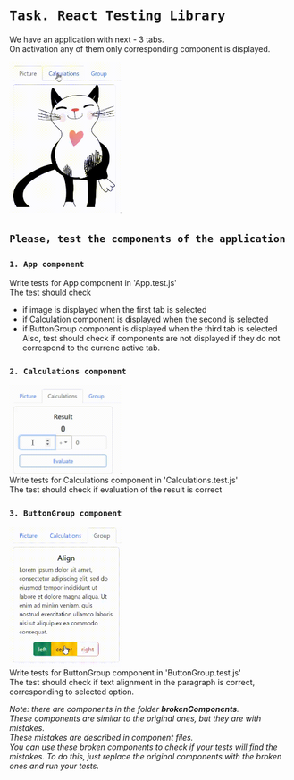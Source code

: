 # `Task. React Testing Library`

We have an application with next - 3 tabs.<br/> 
On activation any of them only corresponding component is displayed.

<img src="./public/images/app-demo.gif" width=200px>

## `Please, test the components of the application`

### `1. App component`
Write tests for App component in 'App.test.js'<br/>
The test should check 
 - if image is displayed when the first tab is selected
 - if Calculation component is displayed when the second is selected
 - if ButtonGroup component is displayed when the third tab is selected<br/>
 Also, test should check if components are not displayed if they do not correspond to the currenc active tab.

### `2. Calculations component`
<img src="./public/images/calculations.gif" width=200px><br>
Write tests for Calculations component in 'Calculations.test.js'<br/>
The test should check if evaluation of the result is correct

### `3. ButtonGroup component`
<img src="./public/images/alignment.gif" width=200px><br>
Write tests for ButtonGroup component in 'ButtonGroup.test.js'<br/>
The test should check if text alignment in the paragraph is correct, corresponding to selected option.

*Note: there are components in the folder __brokenComponents__.<br/> These components are similar to the original ones, but they are with mistakes.<br/> These mistakes are described in component files.<br> You can use these broken components to check if your tests will find the mistakes. To do this, just replace the original components with the broken ones and run your tests.*
